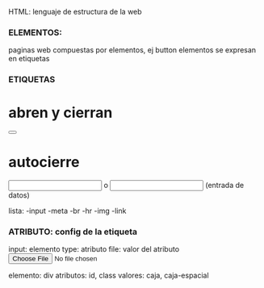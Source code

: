 HTML:   lenguaje de estructura de la web

### ELEMENTOS:

paginas web compuestas por elementos, ej button
elementos se expresan en etiquetas

### ETIQUETAS

# abren y cierran
<button></button>

# autocierre

<input> o <input/> (entrada de datos)

lista:
-input
-meta
-br
-hr
-img
-link

### ATRIBUTO: config de la etiqueta

input: elemento
type: atributo
file: valor del atributo
<input type="file">

elemento: div
atributos: id, class
valores: caja, caja-espacial

<div id='caja' class='caja-espacial'></div>